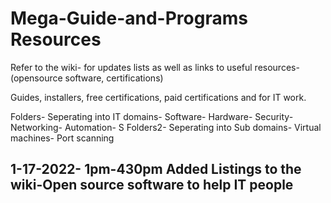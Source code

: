 # Mega-Guide-and-Programs Resources
Refer to the wiki- for updates lists as well as links to useful resources-(opensource software, certifications)

Guides, installers, free certifications, paid certifications and for IT work.

Folders- Seperating into IT domains- Software- Hardware- Security- Networking- Automation- S
Folders2- Seperating into Sub domains- Virtual machines- Port scanning

1-17-2022-
1pm-430pm 
Added Listings to the wiki-Open source software 
to help IT people
------------------------------------------------------------------------

